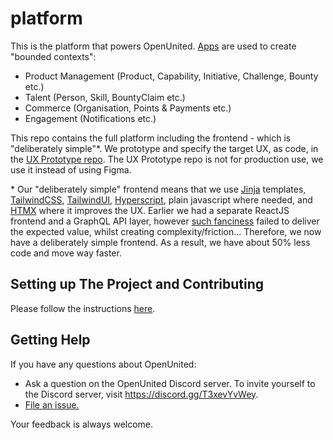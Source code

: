 # platform

This is the platform that powers OpenUnited. [Apps](https://docs.djangoproject.com/en/4.2/ref/applications/) are used to create "bounded contexts":

- Product Management (Product, Capability, Initiative, Challenge, Bounty etc.)
- Talent (Person, Skill, BountyClaim etc.)
- Commerce (Organisation, Points & Payments etc.)
- Engagement (Notifications etc.)

This repo contains the full platform including the frontend - which is "deliberately simple"*.
We prototype and specify the target UX, as code, in the [UX Prototype repo](https://github.com/OpenUnited/ux-prototype).
The UX Prototype repo is not for production use, we use it instead of using Figma.

\* Our "deliberately simple" frontend means that we use [Jinja](https://jinja.palletsprojects.com/en/3.1.x/) templates, [TailwindCSS](https://tailwindcss.com/), [TailwindUI](https://tailwindui.com/), [Hyperscript](https://hyperscript.org/), plain javascript where needed, and [HTMX](https://htmx.org/) where it improves the UX.
Earlier we had a separate ReactJS frontend and a GraphQL API layer, however [such fanciness](https://www.youtube.com/watch?v=Uo3cL4nrGOk) failed to deliver the expected value, whilst creating complexity/friction...
Therefore, we now have a deliberately simple frontend.
As a result, we have about 50% less code and move way faster.

## Setting up The Project and Contributing

Please follow the instructions [here](.github/CONTRIBUTING.md).

## Getting Help

If you have any questions about OpenUnited:

- Ask a question on the OpenUnited Discord server. To invite yourself to the Discord server, visit https://discord.gg/T3xevYvWey.
- [File an issue.](https://github.com/OpenUnited/platform/issues)

Your feedback is always welcome.

